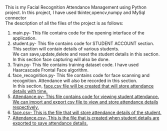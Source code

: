 This is my Facial Recognition Attendance Management using Python project. In this project, I have used tkinter,opencv,numpy and MySql connector<br>
The description of all the files of the project is as follows:<br>
1. main.py- This file contains code for the opening interface of the application.<br>
2. student.py- This file contains code for STUDENT ACCOUNT section. This section will contain details of various students. <br>We can save,update,delete and reset the student details in this section. In this section face capturing will also be done.<br>
3. Train.py- This file contains training dataset code. I have used Haarcascade Frontal Face algorithm.<br>
4. face_recognition.py- This file contains code for face scanning and recognition. Attendance will also be recorded in this section.<br> In this section, <u>face.csv<u> file will be created that will store attendance details with time.<br>
5. Attendance.py- This file contains code for viewing student attendance. We can import and export csv file to view and store attendance details respectively.<br>
6. face.csv- This is the file that will store attendance details of the student.<br>
7. Attendance.csv- This is the file that is created when student details are exported to save attendance details.
